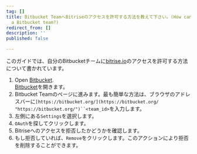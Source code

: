 ```yaml
---
tag: []
title: Bitbucket TeamへBitriseのアクセスを許可する方法を教えて下さい。(How can I grant Bitrise access to
  a Bitbucket team?)
redirect_from: []
description: ''
published: false

---
```

このガイドでは、自分のBitbucketチームに[bitrise.io](https://www.bitrise.io/)のアクセスを許可する方法について書かれています。

1. Open [Bitbucket](https://bitbucket.org).  
   [Bitbucket](https://bitbucket.org)を開きます。
2. Bitbucket Teamのページに進みます。最も簡単な方法は、ブラウザのアドレスバーに`[https://bitbucket.org/](https://bitbucket.org/ "https://bitbucket.org/")``<team_id>`を入力します。
3. 左側にある`Settings`を選択します。
4. `OAuth`を探してクリックします。
5. Bitriseへのアクセスを拒否したかどうかを確認します。
6. もし拒否していれば、`Remove`をクリックします。このアクションにより拒否を削除することができます。